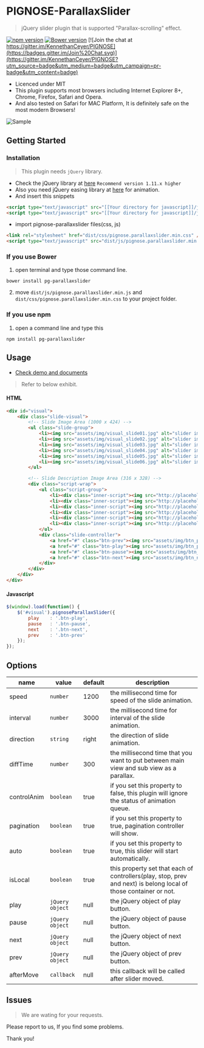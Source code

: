 PIGNOSE-ParallaxSlider
===================

> jQuery slider plugin that is supported "Parallax-scrolling" effect.

[![npm version](https://badge.fury.io/js/pg-parallaxslider.svg)](https://badge.fury.io/js/pg-parallaxslider) [![Bower version](https://badge.fury.io/bo/pg-parallaxslider.svg)](https://badge.fury.io/bo/pg-parallaxslider) [![Join the chat at https://gitter.im/KennethanCeyer/PIGNOSE](https://badges.gitter.im/Join%20Chat.svg)](https://gitter.im/KennethanCeyer/PIGNOSE?utm_source=badge&utm_medium=badge&utm_campaign=pr-badge&utm_content=badge)

- Licenced under MIT
- This plugin supports most browsers including  Internet Explorer 8+, Chrome, Firefox, Safari and Opera.
- And also tested on Safari for MAC Platform, It is definitely safe on the most modern Browsers!

![Sample](http://www.nhpcw.com/upload/%25EB%258B%25A4%25EC%259A%25B4%25EB%25A1%259C%25EB%2593%259C%2B%25282%2529_021116021919.png)

## Getting Started

### Installation

> This plugin needs `jQuery` library.

- Check the jQuery library at [here](http://jquery.com/download/) `Recommend version 1.11.x higher`
- Also you need jQuery easing library at [here](http://gsgd.co.uk/sandbox/jquery/easing/) for animation.
- And insert this snippets

 ```html
<script type="text/javascript" src="[[Your directory for javascript]]/jquery.latest.min.js"></script>
<script type="text/javascript" src="[[Your directory for javascript]]/jquery.easing.js"></script>
```

- import pignose-parallaxslider files(css, js)

 ```html
 <link rel="stylesheet" href="dist/css/pignose.parallaxslider.min.css" />
 <script type="text/javascript" src="dist/js/pignose.parallaxslider.min.js"></script>
```

### If you use Bower

1. open terminal and type those command line.

 ```shell
bower install pg-parallaxslider
 ```
 
2. move `dist/js/pignose.parallaxslider.min.js` and `dist/css/pignose.parallaxslider.min.css` to your project folder.

### If you use npm

1. open a command line and type this

 ```shell
npm install pg-parallaxslider
 ```

## Usage

- [Check demo and documents](http://www.pigno.se/barn/PIGNOSE-ParallaxSlider/)

> Refer to below exhibit.

#### HTML

```html
<div id="visual">
	<div class="slide-visual">
		<!-- Slide Image Area (1000 x 424) -->
		<ul class="slide-group">
			<li><img src="assets/img/visual_slide01.jpg" alt="slider image" /></li>
			<li><img src="assets/img/visual_slide02.jpg" alt="slider image" /></li>
			<li><img src="assets/img/visual_slide03.jpg" alt="slider image" /></li>
			<li><img src="assets/img/visual_slide04.jpg" alt="slider image" /></li>
			<li><img src="assets/img/visual_slide05.jpg" alt="slider image" /></li>
			<li><img src="assets/img/visual_slide06.jpg" alt="slider image" /></li>
		</ul>

		<!-- Slide Description Image Area (316 x 328) -->
		<div class="script-wrap">
			<ul class="script-group">
				<li><div class="inner-script"><img src="http://placehold.it/276x288/f8f8f8/b71200" alt="thumbnail slider image" /></div></li>
				<li><div class="inner-script"><img src="http://placehold.it/276x288/f8f8f8/b71200" alt="thumbnail slider image" /></div></li>
				<li><div class="inner-script"><img src="http://placehold.it/276x288/f8f8f8/b71200" alt="thumbnail slider image" /></div></li>
				<li><div class="inner-script"><img src="http://placehold.it/276x288/f8f8f8/b71200" alt="thumbnail slider image" /></div></li>
				<li><div class="inner-script"><img src="http://placehold.it/276x288/f8f8f8/b71200" alt="thumbnail slider image" /></div></li>
				<li><div class="inner-script"><img src="http://placehold.it/276x288/f8f8f8/b71200" alt="thumbnail slider image" /></div></li>
			</ul>
			<div class="slide-controller">
				<a href="#" class="btn-prev"><img src="assets/img/btn_prev.png" alt="prev slide" /></a>
				<a href="#" class="btn-play"><img src="assets/img/btn_play.png" alt="start slide" /></a>
				<a href="#" class="btn-pause"><img src="assets/img/btn_pause.png" alt="pause slide" /></a>
				<a href="#" class="btn-next"><img src="assets/img/btn_next.png" alt="next slide" /></a>
			</div>
		</div>
	</div>
</div>
```

#### Javascript

```javascript
$(window).load(function() {
	$('#visual').pignoseParallaxSlider({
		play    : '.btn-play',
		pause   : '.btn-pause',
		next    : '.btn-next',
		prev    : '.btn-prev'
	});
});
```

## Options

| name | value | default | description |
|------|-------|---------|-------------|
| speed | `number` | 1200 | the millisecond time for speed of the slide animation. |
| interval | `number` | 3000 | the millisecond time for interval of the slide animation. |
| direction | `string` | right | the direction of slide animation. |
| diffTime | `number` | 300 | the millisecond time that you want to put between main view and sub view as a  parallax. |
| controlAnim | `boolean` | true | if you set this property to false, this plugin will ignore the status of animation queue. |
| pagination | `boolean` | true | if you set this property to true, pagination controller will show. |
| auto | `boolean` | true | if you set this property to true, this slider will start automatically. |
| isLocal | `boolean` | true | this property set that each of controllers(play, stop, prev and next) is belong local of those container or not. |
| play | `jQuery object` | null | the jQuery object of play button. |
| pause | `jQuery object` | null | the jQuery object of pause button. |
| next | `jQuery object` | null | the jQuery object of next button. |
| prev | `jQuery object` | null | the jQuery object of prev button. |
| afterMove | `callback` | null | this callback will be called after slider moved. |

## Issues

> We are wating for your requests.

Please report to us, If you find some problems.

Thank you!
